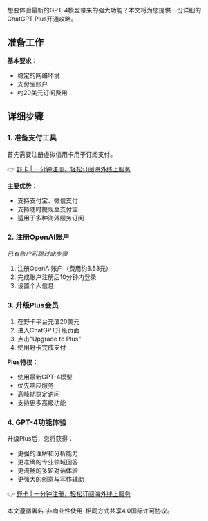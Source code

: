 想要体验最新的GPT-4模型带来的强大功能？本文将为您提供一份详细的ChatGPT Plus开通攻略。

## 准备工作

**基本要求：**
- 稳定的网络环境
- 支付宝账户
- 约20美元订阅费用

## 详细步骤

### 1. 准备支付工具

首先需要注册虚拟信用卡用于订阅支付。

👉 [野卡 | 一分钟注册，轻松订阅海外线上服务](https://bit.ly/bewildcard)

**主要优势：**
- 支持支付宝、微信支付
- 支持随时提现至支付宝
- 适用于多种海外服务订阅

### 2. 注册OpenAI账户

*已有账户可跳过此步骤*

1. 注册OpenAI账户（费用约3.53元）
2. 完成账户注册后10分钟内登录
3. 设置个人信息

### 3. 升级Plus会员

1. 在野卡平台充值20美元
2. 进入ChatGPT升级页面
3. 点击"Upgrade to Plus"
4. 使用野卡完成支付

**Plus特权：**
- 使用最新GPT-4模型
- 优先响应服务
- 高峰期稳定访问
- 支持更多高级功能

### 4. GPT-4功能体验

升级Plus后，您将获得：
- 更强的理解和分析能力
- 更准确的专业领域回答
- 更流畅的多轮对话体验
- 更强大的创意与写作辅助

👉 [野卡 | 一分钟注册，轻松订阅海外线上服务](https://bit.ly/bewildcard)

本文遵循署名-非商业性使用-相同方式共享4.0国际许可协议。